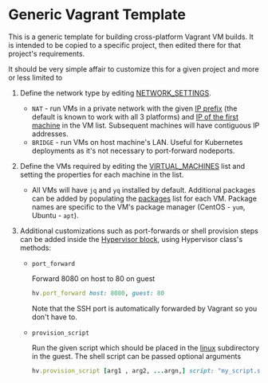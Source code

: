 # Generic Vagrant Template

This is a generic template for building cross-platform Vagrant VM builds. It is intended to be copied to a specific project, then edited there for that project's requirements.

It should be very simple affair to customize this for a given project and more or less limited to

1. Define the network type by editing [NETWORK_SETTINGS](./Vagrantfile#L9).
    * `NAT` - run VMs in a private network with the given [IP prefix](./Vagrantfile#L11) (the default is known to work with all 3 platforms) and [IP of the first machine](./Vagrantfile#L12) in the VM list. Subsequent machines will have contiguous IP addresses.
    * `BRIDGE` - run VMs on host machine's LAN. Useful for Kubernetes deployments as it's not necessary to port-forward nodeports.
1. Define the VMs required by editing the [VIRTUAL_MACHINES](./Vagrantfile#L16) list and setting the properties for each machine in the list.
    * All VMs will have `jq` and `yq` installed by default. Additional packages can be added by populating the [packages](./Vagrantfile#L22) list for each VM. Package names are specific to the VM's package manager (CentOS - `yum`, Ubuntu - `apt`).
1. Additional customizations such as port-forwards or shell provision steps can be added inside the [Hypervisor block](./Vagrantfile#L42-L45), using Hypervisor class's methods:

    * `port_forward`

        Forward 8080 on host to 80 on guest

        ```ruby
        hv.port_forward host: 8080, guest: 80
        ```

        Note that the SSH port is automatically forwarded by Vagrant so you don't have to.

    * `provision_script`

        Run the given script which should be placed in the [linux](./linux/) subdirectory in the guest. The shell script can be passed optional arguments

        ```ruby
        hv.provision_script [arg1 , arg2, ...argn,] script: "my_script.sh"
        ```
